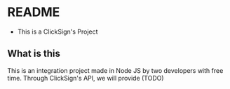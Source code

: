 # README
- This is a ClickSign's Project

## What is this
This is an integration project made in Node JS by two developers with free time.
Through ClickSign's API, we will provide (TODO)
